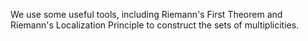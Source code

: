 We use some useful tools, including Riemann's First Theorem and Riemann's Localization Principle to construct the sets of multiplicities.